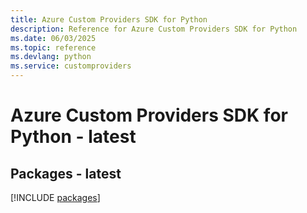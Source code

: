 ```yaml
---
title: Azure Custom Providers SDK for Python
description: Reference for Azure Custom Providers SDK for Python
ms.date: 06/03/2025
ms.topic: reference
ms.devlang: python
ms.service: customproviders
---
```

# Azure Custom Providers SDK for Python - latest
## Packages - latest
[!INCLUDE [packages](custom-providers-index.md)]